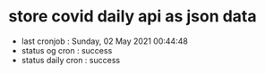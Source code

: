 # store covid daily api as json data

- last cronjob : Sunday, 02 May 2021 00:44:48
- status og cron : success
- status daily cron : success
      
      